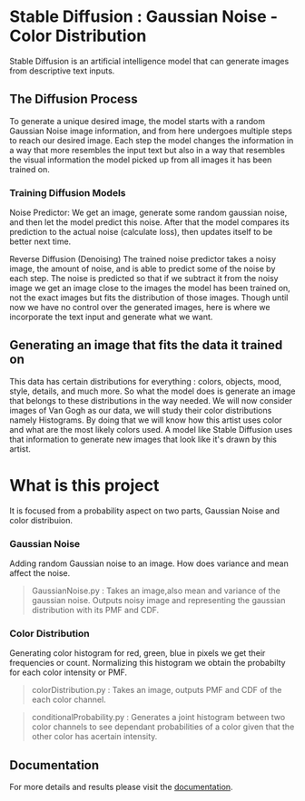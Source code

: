 # Stable Diffusion : Gaussian Noise - Color Distribution

Stable Diffusion is an artificial intelligence model that can generate images from
descriptive text inputs.

## The Diffusion Process 
To generate a unique desired image, the model starts with a random Gaussian Noise 
image information, and from here undergoes multiple steps to reach our desired image.
Each step the model changes the information in a way that more resembles the input
text but also in a way that resembles the visual information the model picked up from all
images it has been trained on.

### Training Diffusion Models
Noise Predictor: 
We get an image, generate some random gaussian noise, and then let the model predict
this noise. After that the model compares its prediction to the actual noise (calculate
loss), then updates itself to be better next time.

Reverse Diffusion (Denoising)
The trained noise predictor takes a noisy image, the amount of noise, and is able to
predict some of the noise by each step. The noise is predicted so that if we subtract it
from the noisy image we get an image close to the images the model has been trained
on, not the exact images but fits the distribution of those images. Though until now we
have no control over the generated images, here is where we incorporate the text input
and generate what we want.

## Generating an image that fits the data it trained on 
This data has certain distributions for everything : colors, objects, mood, style, details,
and much more. So what the model does is generate an image that belongs to these
distributions in the way needed.
We will now consider images of Van Gogh as our data, we will study their color
distributions namely Histograms. By doing that we will know how this artist uses color
and what are the most likely colors used. A model like Stable Diffusion uses that
information to generate new images that look like it's drawn by this artist.

# What is this project
 It is focused from a probability aspect on two parts, Gaussian Noise and color distribuion.
 
 ### Gaussian Noise
 Adding random Gaussian noise to an image. How does variance and mean affect the noise.
 > GaussianNoise.py : Takes an image,also mean and variance of the gaussian noise. Outputs noisy image and representing the gaussian distribution with its PMF and CDF.

### Color Distribution
Generating color histogram for red, green, blue in pixels we get their frequencies or count. Normalizing this histogram we obtain the probabilty for each color intensity or PMF.
> colorDistribution.py : Takes an image, outputs PMF and CDF of the each color channel.

> conditionalProbability.py : Generates a joint histogram between two color channels to see dependant probabilities of a color given that the other color has acertain intensity.

## Documentation
For more details and results please visit the [documentation](https://github.com/shahdelrefai/stable_diffusion/blob/main/Stable%20Diffusion.pdf).
